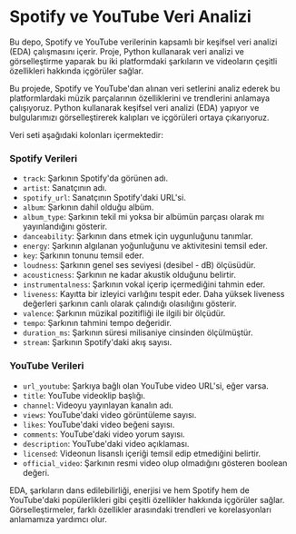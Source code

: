 # Spotify ve YouTube Veri Analizi

Bu depo, Spotify ve YouTube verilerinin kapsamlı bir keşifsel veri analizi (EDA) çalışmasını içerir. Proje, Python kullanarak veri analizi ve görselleştirme yaparak bu iki platformdaki şarkıların ve videoların çeşitli özellikleri hakkında içgörüler sağlar.

Bu projede, Spotify ve YouTube'dan alınan veri setlerini analiz ederek bu platformlardaki müzik parçalarının özelliklerini ve trendlerini anlamaya çalışıyoruz. Python kullanarak keşifsel veri analizi (EDA) yapıyor ve bulgularımızı görselleştirerek kalıpları ve içgörüleri ortaya çıkarıyoruz.


Veri seti aşağıdaki kolonları içermektedir:

### Spotify Verileri
- `track`: Şarkının Spotify'da görünen adı.
- `artist`: Sanatçının adı.
- `spotify_url`: Sanatçının Spotify'daki URL'si.
- `album`: Şarkının dahil olduğu albüm.
- `album_type`: Şarkının tekil mi yoksa bir albümün parçası olarak mı yayınlandığını gösterir.
- `danceability`: Şarkının dans etmek için uygunluğunu tanımlar.
- `energy`: Şarkının algılanan yoğunluğunu ve aktivitesini temsil eder.
- `key`: Şarkının tonunu temsil eder.
- `loudness`: Şarkının genel ses seviyesi (desibel - dB) ölçüsüdür.
- `acousticness`: Şarkının ne kadar akustik olduğunu belirtir.
- `instrumentalness`: Şarkının vokal içerip içermediğini tahmin eder.
- `liveness`: Kayıtta bir izleyici varlığını tespit eder. Daha yüksek liveness değerleri şarkının canlı olarak çalındığı olasılığını gösterir.
- `valence`: Şarkının müzikal pozitifliği ile ilgili bir ölçüdür.
- `tempo`: Şarkının tahmini tempo değeridir.
- `duration_ms`: Şarkının süresi milisaniye cinsinden ölçülmüştür.
- `stream`: Şarkının Spotify'daki akış sayısı.

### YouTube Verileri
- `url_youtube`: Şarkıya bağlı olan YouTube video URL'si, eğer varsa.
- `title`: YouTube videoklip başlığı.
- `channel`: Videoyu yayınlayan kanalın adı.
- `views`: YouTube'daki video görüntüleme sayısı.
- `likes`: YouTube'daki video beğeni sayısı.
- `comments`: YouTube'daki video yorum sayısı.
- `description`: YouTube'daki video açıklaması.
- `licensed`: Videonun lisanslı içeriği temsil edip etmediğini belirtir.
- `official_video`: Şarkının resmi video olup olmadığını gösteren boolean değeri.

EDA, şarkıların dans edilebilirliği, enerjisi ve hem Spotify hem de YouTube'daki popülerlikleri gibi çeşitli özellikler hakkında içgörüler sağlar. Görselleştirmeler, farklı özellikler arasındaki trendleri ve korelasyonları anlamamıza yardımcı olur.
